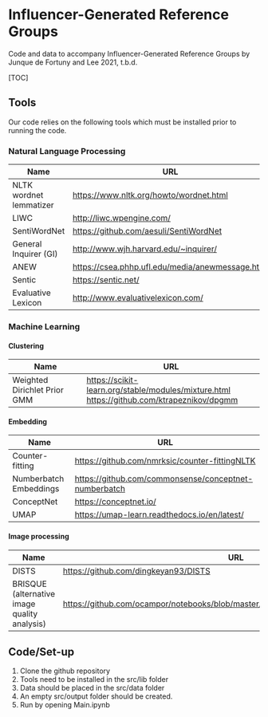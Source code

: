 # Influencer-Generated Reference Groups

Code and data to accompany Influencer-Generated Reference Groups by Junque de Fortuny and Lee 2021, t.b.d.



[TOC]



## Tools

Our code relies on the following tools which must be installed prior to running the code.

### Natural Language Processing

| Name                    | URL                                              |
| ----------------------- | ------------------------------------------------ |
| NLTK wordnet lemmatizer | https://www.nltk.org/howto/wordnet.html          |
| LIWC                    | http://liwc.wpengine.com/                        |
| SentiWordNet            | https://github.com/aesuli/SentiWordNet           |
| General Inquirer (GI)   | http://www.wjh.harvard.edu/~inquirer/            |
| ANEW                    | https://csea.phhp.ufl.edu/media/anewmessage.html |
| Sentic                  | https://sentic.net/                              |
| Evaluative Lexicon      | http://www.evaluativelexicon.com/                |

### Machine Learning

#### Clustering

| Name                         | URL                                                          |
| ---------------------------- | ------------------------------------------------------------ |
| Weighted Dirichlet Prior GMM | https://scikit-learn.org/stable/modules/mixture.html<br/>https://github.com/ktrapeznikov/dpgmm |

#### Embedding

| Name                   | URL                                                   |
| ---------------------- | ----------------------------------------------------- |
| Counter-fitting        | https://github.com/nmrksic/counter-fittingNLTK        |
| Numberbatch Embeddings | https://github.com/commonsense/conceptnet-numberbatch |
| ConceptNet             | https://conceptnet.io/                                |
| UMAP                   | https://umap-learn.readthedocs.io/en/latest/          |

#### Image processing

| Name                                         | URL                                                          |
| -------------------------------------------- | ------------------------------------------------------------ |
| DISTS                                        | https://github.com/dingkeyan93/DISTS                         |
| BRISQUE (alternative image quality analysis) | https://github.com/ocampor/notebooks/blob/master/notebooks/image/quality/brisque.ipynb |



## Code/Set-up

1. Clone the github repository
2. Tools need to be installed in the src/lib folder
3. Data should be placed in the src/data folder
4. An empty src/output folder should be created.
5. Run by opening Main.ipynb

